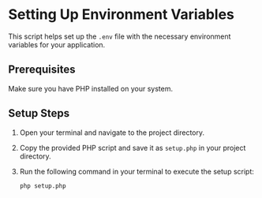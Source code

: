 # Setting Up Environment Variables

This script helps set up the `.env` file with the necessary environment variables for your application.

## Prerequisites

Make sure you have PHP installed on your system.

## Setup Steps

1. Open your terminal and navigate to the project directory.

2. Copy the provided PHP script and save it as `setup.php` in your project directory.

3. Run the following command in your terminal to execute the setup script:

   ```bash
   php setup.php
